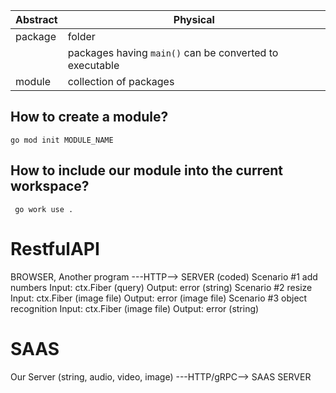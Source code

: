 |Abstract | Physical|
|-|-|
|package | folder|
||packages having `main()` can be converted to executable|
|module | collection of packages|

## How to create a module?
```
go mod init MODULE_NAME
```

## How to include our module into the current workspace?
```
 go work use .
 ```
 
 RestfulAPI
 ==========
 BROWSER, Another program ---HTTP--> SERVER (coded) 
 Scenario #1 add numbers
   Input: ctx.Fiber (query)
   Output: error (string)
 Scenario #2 resize
   Input: ctx.Fiber (image file)
   Output: error (image file)
 Scenario #3 object recognition
   Input: ctx.Fiber (image file)
   Output: error (string)

SAAS
====
Our Server (string, audio, video, image) ---HTTP/gRPC--> SAAS SERVER
